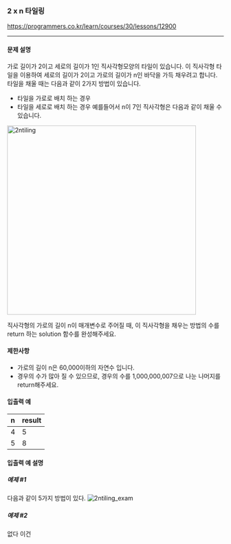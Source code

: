 ### 2 x n 타일링
https://programmers.co.kr/learn/courses/30/lessons/12900
***
#### 문제 설명

가로 길이가 2이고 세로의 길이가 1인 직사각형모양의 타일이 있습니다. 이 직사각형 타일을 이용하여 세로의 길이가 2이고 가로의 길이가 n인 바닥을 가득 채우려고 합니다. 타일을 채울 때는 다음과 같이 2가지 방법이 있습니다.
- 타일을 가로로 배치 하는 경우
- 타일을 세로로 배치 하는 경우
예를들어서 n이 7인 직사각형은 다음과 같이 채울 수 있습니다.

<img width="439" alt="2ntiling" src="https://user-images.githubusercontent.com/62738682/143334422-f6cf72c4-05df-4057-a166-1bd79e8c4cd3.png">



직사각형의 가로의 길이 n이 매개변수로 주어질 때, 이 직사각형을 채우는 방법의 수를 return 하는 solution 함수를 완성해주세요.


#### 제한사항
- 가로의 길이 n은 60,000이하의 자연수 입니다.
- 경우의 수가 많아 질 수 있으므로, 경우의 수를 1,000,000,007으로 나눈 나머지를 return해주세요.

#### 입출력 예

| n          | result    |
| :-------------- | :-------- |
| 4 | 5 |
| 5     | 8   |


#### 입출력 예 설명
##### 예제 #1
다음과 같이 5가지 방법이 있다.
![2ntiling_exam](https://user-images.githubusercontent.com/62738682/143334401-e910c5e8-ed03-4728-8b50-7bef4d849d4c.png)

##### 예제 #2
없다 이건

